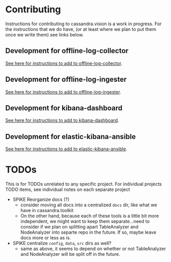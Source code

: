 # Contributing
Instructions for contributing to cassandra.vision is a work in progress. For the instructions that we do have, (or at least where we plan to put them once we write them) see links below.

## Development for offline-log-collector
[See here for instructions to add to offline-log-collector](../cassandra-analyzer/offline-log-collector/README.md#development).

## Development for offline-log-ingester
[See here for instructions to add to offline-log-ingester](../cassandra-analyzer/offline-log-ingester/README.md#development).

## Development for kibana-dashboard
[See here for instructions to add to kibana-dashboard](../cassandra-analyzer/kibana-dashboard/README.md#development).

## Development for elastic-kibana-ansible
[See here for instructions to add to elastic-kibana-ansible](../elastic-kibana-ansible/README.md#development).

# TODOs
This is for TODOs unrelated to any specific project. For individual projects TODO items, see individual notes on each separate project

- SPIKE Reorganize docs (?)
    * consider moving all docs into a centralized `docs` dir, like what we have in cassandra.toolkit
    * On the other hand, because each of these tools is a little bit more independent, we might want to keep them separate...need to consider if we plan on splitting apart TableAnalyzer and NodeAnalyzer into separte repo in the future. If so, maybe leave docs more or less as is. 
- SPIKE centralize `config`, `data`, `src` dirs as well?
    * same as above, it seems to depend on whether or not TableAnalyzer and NodeAnalyzer will be split off in the future.


